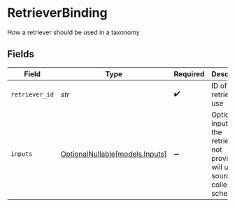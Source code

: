 # RetrieverBinding

How a retriever should be used in a taxonomy


## Fields

| Field                                                                                | Type                                                                                 | Required                                                                             | Description                                                                          |
| ------------------------------------------------------------------------------------ | ------------------------------------------------------------------------------------ | ------------------------------------------------------------------------------------ | ------------------------------------------------------------------------------------ |
| `retriever_id`                                                                       | *str*                                                                                | :heavy_check_mark:                                                                   | ID of the retriever to use                                                           |
| `inputs`                                                                             | [OptionalNullable[models.Inputs]](../models/inputs.md)                               | :heavy_minus_sign:                                                                   | Optional inputs to the retriever. If not provided, will use source collection schema |